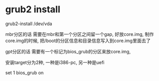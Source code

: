 # grub2 install

grub2-install /dev/vda

mbr分区的话 需要在mbr和第一个分区之间留一个gap, 好放core.img, 制作core.img的时候, 把/boot的分区信息和目录信息写入到core.img里面去了

gpt分区的话 需要有一个标记为bios_grub的分区来放core.img,

安装target分为2种, 一种是i386-pc, 另一种是uefi

set 1 bios_grub on
